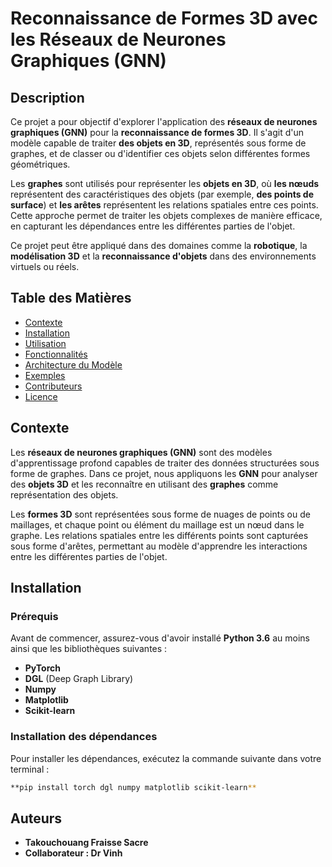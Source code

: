 # Reconnaissance de Formes 3D avec les Réseaux de Neurones Graphiques (GNN)

## Description
Ce projet a pour objectif d'explorer l'application des **réseaux de neurones graphiques (GNN)** pour la **reconnaissance de formes 3D**. Il s'agit d'un modèle capable de traiter **des objets en 3D**, représentés sous forme de graphes, et de classer ou d'identifier ces objets selon différentes formes géométriques.

Les **graphes** sont utilisés pour représenter les **objets en 3D**, où **les nœuds** représentent des caractéristiques des objets (par exemple, **des points de surface**) et **les arêtes** représentent les relations spatiales entre ces points. Cette approche permet de traiter les objets complexes de manière efficace, en capturant les dépendances entre les différentes parties de l'objet.

Ce projet peut être appliqué dans des domaines comme la **robotique**, la **modélisation 3D** et la **reconnaissance d'objets** dans des environnements virtuels ou réels.

## Table des Matières
- [Contexte](#contexte)
- [Installation](#installation)
- [Utilisation](#utilisation)
- [Fonctionnalités](#fonctionnalités)
- [Architecture du Modèle](#architecture-du-modèle)
- [Exemples](#exemples)
- [Contributeurs](#contributeurs)
- [Licence](#licence)

## Contexte
Les **réseaux de neurones graphiques (GNN)** sont des modèles d'apprentissage profond capables de traiter des données structurées sous forme de graphes. Dans ce projet, nous appliquons les **GNN** pour analyser des **objets 3D** et les reconnaître en utilisant des **graphes** comme représentation des objets.

Les **formes 3D** sont représentées sous forme de nuages de points ou de maillages, et chaque point ou élément du maillage est un nœud dans le graphe. Les relations spatiales entre les différents points sont capturées sous forme d'arêtes, permettant au modèle d'apprendre les interactions entre les différentes parties de l'objet.

## Installation

### Prérequis
Avant de commencer, assurez-vous d'avoir installé **Python 3.6** au moins ainsi que les bibliothèques suivantes :
- **PyTorch**
- **DGL** (Deep Graph Library)
- **Numpy**
- **Matplotlib**
- **Scikit-learn**

### Installation des dépendances
Pour installer les dépendances, exécutez la commande suivante dans votre terminal :

```bash
**pip install torch dgl numpy matplotlib scikit-learn**
```


## Auteurs
- **Takouchouang Fraisse Sacre**
- **Collaborateur : Dr Vinh** 

